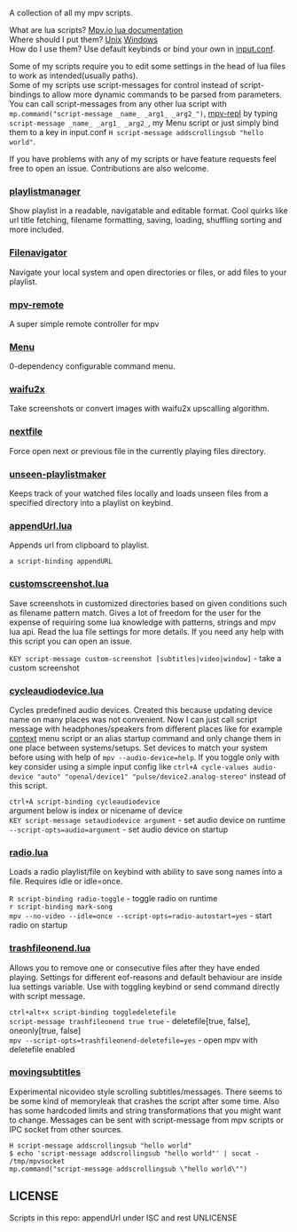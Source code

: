 A collection of all my mpv scripts. 
  
What are lua scripts? [Mpv.io lua documentation](https://mpv.io/manual/master/#lua-scripting)  
Where should I put them? [Unix](https://mpv.io/manual/stable/#files) [Windows](https://mpv.io/manual/stable/#files-on-windows)  
How do I use them? Use default keybinds or bind your own in [input.conf](https://mpv.io/manual/stable/#input-conf).

Some of my scripts require you to edit some settings in the head of lua files to work as intended(usually paths).  
Some of my scripts use script-messages for control instead of script-bindings to allow more dynamic commands to be parsed from parameters. You can call script-messages from any other lua script with `mp.command("script-message _name_ _arg1_ _arg2_")`, [mpv-repl](https://github.com/rossy/mpv-repl) by typing `script-message _name_ _arg1_ _arg2_`, my Menu script or just simply bind them to a key in input.conf `H script-message addscrollingsub "hello world"`.  

If you have problems with any of my scripts or have feature requests feel free to open an issue. Contributions are also welcome.  

### [playlistmanager](https://github.com/jonniek/Mpv-Playlistmanager) 
Show playlist in a readable, navigatable and editable format. Cool quirks like url title fetching, filename formatting, saving, loading, shuffling sorting and more included.

### [Filenavigator](https://github.com/jonniek/mpv-filenavigator)
Navigate your local system and open directories or files, or add files to your playlist.

### [mpv-remote](https://github.com/jonniek/mpv-remote)
A super simple remote controller for mpv

### [Menu](https://github.com/jonniek/mpv-menu)
0-dependency configurable command menu.

### [waifu2x](https://github.com/jonniek/mpv-waifu2x)  
Take screenshots or convert images with waifu2x upscalling algorithm.

### [nextfile](https://github.com/jonniek/mpv-nextfile)  
Force open next or previous file in the currently playing files directory.

### [unseen-playlistmaker](https://github.com/jonniek/unseen-playlistmaker)
Keeps track of your watched files locally and loads unseen files from a specified directory into a playlist on keybind.  

### [appendUrl.lua](https://github.com/jonniek/mpv-scripts/blob/master/appendURL.lua)  
Appends url from clipboard to playlist.  
  
`a script-binding appendURL`

### [customscreenshot.lua](https://github.com/jonniek/mpv-scripts/blob/master/customscreenshot.lua)
Save screenshots in customized directories based on given conditions such as filename pattern match. Gives a lot of freedom for the user for the expense of requiring some lua knowledge with patterns, strings and mpv lua api. Read the lua file settings for more details. If you need any help with this script you can open an issue.  
  
`KEY script-message custom-screenshot [subtitles|video|window]` - take a custom screenshot  

### [cycleaudiodevice.lua](https://github.com/jonniek/mpv-scripts/blob/master/cycleaudiodevice.lua)
Cycles predefined audio devices. Created this because updating device name on many places was not convenient. Now I can just call script message with headphones/speakers from different places like for example [context](https://gist.github.com/avih/bee746200b5712220b8bd2f230e535de) menu script or an alias startup command and only change them in one place between systems/setups. Set devices to match your system before using with help of `mpv --audio-device=help`. If you toggle only with key consider using a simple input config like `ctrl+A cycle-values audio-device "auto" "openal/device1" "pulse/device2.analog-stereo"` instead of this script.  
  
`ctrl+A script-binding cycleaudiodevice`  
argument below is index or nicename of device  
`KEY script-message setaudiodevice argument` - set audio device on runtime  
`--script-opts=audio=argument` - set audio device on startup  

### [radio.lua](https://github.com/jonniek/mpv-scripts/blob/master/radio.lua)  
Loads a radio playlist/file on keybind with ability to save song names into a file. Requires idle or idle=once.  
  
`R script-binding radio-toggle` - toggle radio on runtime  
`r script-binding mark-song`  
`mpv --no-video --idle=once --script-opts=radio-autostart=yes` - start radio on startup  

### [trashfileonend.lua](https://github.com/jonniek/mpv-scripts/blob/master/trashfileonend.lua)  
Allows you to remove one or consecutive files after they have ended playing. Settings for different eof-reasons and default behaviour are inside lua settings variable. Use with toggling keybind or send command directly with script message.  
  
`ctrl+alt+x script-binding toggledeletefile`  
`script-message trashfileonend true true` - deletefile[true, false], oneonly[true, false]  
`mpv --script-opts=trashfileonend-deletefile=yes` - open mpv with deletefile enabled
  
### [movingsubtitles](https://gist.github.com/jonniek/c3fed06cd7990518e8b2389f48ba3619)
Experimental nicovideo style scrolling subtitles/messages. There seems to be some kind of memoryleak that crashes the script after some time. Also has some hardcoded limits and string transformations that you might want to change. Messages can be sent with script-message from mpv scripts or IPC socket from other sources.  
  
`H script-message addscrollingsub "hello world"`  
`$ echo 'script-message addscrollingsub "hello world"' | socat - /tmp/mpvsocket`  
`mp.command("script-message addscrollingsub \"hello world\"")`

## LICENSE
Scripts in this repo: appendUrl under ISC and rest UNLICENSE
